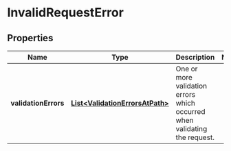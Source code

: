 

# InvalidRequestError


## Properties

| Name | Type | Description | Notes |
|------------ | ------------- | ------------- | -------------|
|**validationErrors** | [**List&lt;ValidationErrorsAtPath&gt;**](ValidationErrorsAtPath.md) | One or more validation errors which occurred when validating the request. |  |



